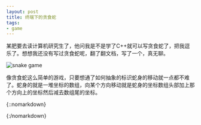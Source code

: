 ```yaml
---
layout: post
title: 终端下的贪食蛇
tags:
- game
---
```



某肥要去读计算机研究生了，他问我是不是学了C++就可以写贪食蛇了，把我逗乐了。想想我还没有写过贪食蛇呢，翻了翻文档，写了一个，真无聊。

![snake game](https://f.xavierskip.com:42049/i/7620c8973f95ffe716aa4ee82f9da303592f75ff0ddacd23bf76eb70b3e34f49.gif)

像贪食蛇这么简单的游戏，只要想通了如何抽象的标识蛇身的移动就一点都不难了。蛇身的就是一堆坐标的数组，向某个方向移动就是蛇身的坐标数组头部加上那个方向上的坐标然后减去数组尾的坐标。

{::nomarkdown}
<script src="https://gist.github.com/xavierskip/8aa410bbf48a9f6b163c.js"></script>
{:/nomarkdown}